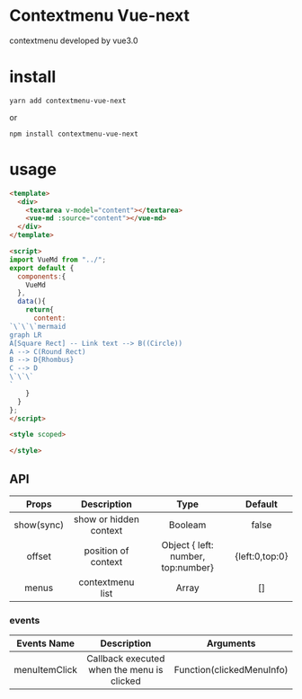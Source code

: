 # Contextmenu Vue-next
contextmenu developed by vue3.0

# install
```
yarn add contextmenu-vue-next
```
or
```
npm install contextmenu-vue-next
```


# usage


``` html 
<template>
  <div>
    <textarea v-model="content"></textarea>
    <vue-md :source="content"></vue-md>
  </div>
</template>

<script>
import VueMd from "../";
export default {
  components:{
    VueMd
  },
  data(){
    return{
      content:
`\`\`\`mermaid
graph LR
A[Square Rect] -- Link text --> B((Circle))
A --> C(Round Rect)
B --> D{Rhombus}
C --> D
\`\`\`
`
    }
  }
};
</script>

<style scoped>

</style>
```
API
--
| Props | Description | Type  | Default |
| :-: | :-: | :-: |  :-: |
| show(sync) | show or hidden context | Booleam | false |
| offset |  position of context | Object { left: number, top:number}| {left:0,top:0}
| menus | contextmenu list | Array | [] |

### events
| Events Name | Description | Arguments |
| :-: | :-: | :-: |
| menuItemClick | Callback executed when the menu is clicked | Function(clickedMenuInfo)|